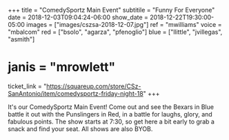 +++
title = "ComedySportz Main Event"
subtitile = "Funny For Everyone"
date = 2018-12-03T09:04:24-06:00
show_date = 2018-12-22T19:30:00-05:00
images = ["images/cszsa-2018-12-07.jpg"]
ref = "mwilliams"
voice = "mbalcom"
red = ["bsolo", "agarza", "pfenoglio"]
blue = ["llittle", "jvillegas", "asmith"]
# janis = "mrowlett"


ticket_link = "https://squareup.com/store/CSz-SanAntonio/item/comedysportz-friday-night-18"
+++

It's our ComedySportz Main Event! Come out and see the Bexars in Blue battle it out with the Punslingers in Red, in a battle for laughs, glory, and fabulous points. The show starts at 7:30, so get here a bit early to grab a snack and find your seat. All shows are also BYOB.
